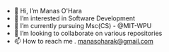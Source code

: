 - 👋 Hi, I’m Manas O'Hara
- 👀 I’m interested in Software Development
- 🌱 I’m currently pursuing Msc(CS) - @MIT-WPU
- 💞️ I’m looking to collaborate on various repositories
- 📫 How to reach me . manasoharak@gmail.com

<!---
manasohara1/manasohara1 is a ✨ special ✨ repository because its `README.md` (this file) appears on your GitHub profile.
You can click the Preview link to take a look at your changes.
--->
